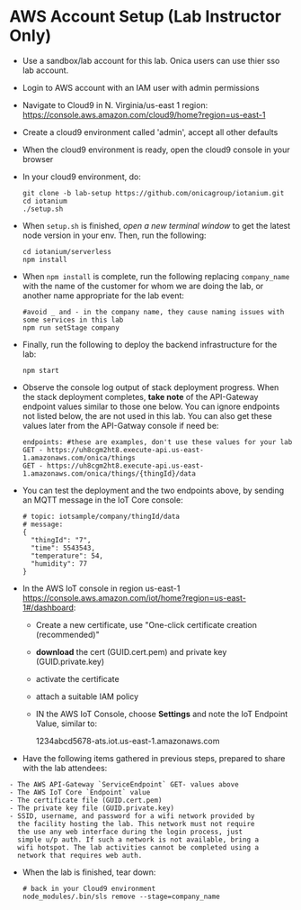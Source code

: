 # AWS Account Setup (Lab Instructor Only)

  - Use a sandbox/lab account for this lab. Onica users can use thier
    sso lab account.

  - Login to AWS account with an IAM user with admin permissions

  - Navigate to Cloud9 in N. Virginia/us-east 1 region:
    <https://console.aws.amazon.com/cloud9/home?region=us-east-1>

  - Create a cloud9 environment called 'admin', accept all other
    defaults

  - When the cloud9 environment is ready, open the cloud9 console in
    your browser

  - In your cloud9 environment, do:
    
        git clone -b lab-setup https://github.com/onicagroup/iotanium.git
        cd iotanium
        ./setup.sh

  - When `setup.sh` is finished, *open a new terminal window* to get the latest node version in your env.  Then, run the following:
    
        cd iotanium/serverless
        npm install

  - When `npm install` is complete, run the following replacing
    `company_name` with the name of the customer for whom we are doing
    the lab, or another name appropriate for the lab event:
        
        #avoid _ and - in the company name, they cause naming issues with some services in this lab
        npm run setStage company 

  - Finally, run the following to deploy the backend infrastructure for the lab:

        npm start

  - Observe the console log output of stack deployment progress. When
    the stack deployment completes, **take note** of the API-Gateway
    endpoint values similar to those one below. You can ignore endpoints not listed below, the are not used in this lab.  You can also get
    these values later from the API-Gatway console if need be:
    
        endpoints: #these are examples, don't use these values for your lab
        GET - https://uh8cgm2ht8.execute-api.us-east-1.amazonaws.com/onica/things
        GET - https://uh8cgm2ht8.execute-api.us-east-1.amazonaws.com/onica/things/{thingId}/data

  - You can test the deployment and the two endpoints above, by sending an MQTT message in the IoT Core console:

        # topic: iotsample/company/thingId/data
        # message:
        {
          "thingId": "7",
          "time": 5543543,
          "temperature": 54,
          "humidity": 77
        }


  - In the AWS IoT console in region us-east-1 <https://console.aws.amazon.com/iot/home?region=us-east-1#/dashboard>:
        
    - Create a new certificate, use "One-click certificate
      creation (recommended)"
    - **download** the cert (GUID.cert.pem) and private key
      (GUID.private.key)
    - activate the certificate
    - attach a suitable IAM policy

    - IN the AWS IoT Console, choose **Settings** and note the IoT
      Endpoint Value, similar to:
    
        1234abcd5678-ats.iot.us-east-1.amazonaws.com

  -   Have the following items gathered in previous steps, prepared to
        share with the lab attendees:
        
    - The AWS API-Gateway `ServiceEndpoint` GET- values above
    - The AWS IoT Core `Endpoint` value
    - The certificate file (GUID.cert.pem)
    - The private key file (GUID.private.key)
    - SSID, username, and password for a wifi network provided by
      the facility hosting the lab. This network must not require
      the use any web interface during the login process, just
      simple u/p auth. If such a network is not available, bring a
      wifi hotspot. The lab activities cannot be completed using a
      network that requires web auth.

  - When the lab is finished, tear down:
    
        # back in your Cloud9 environment
        node_modules/.bin/sls remove --stage=company_name